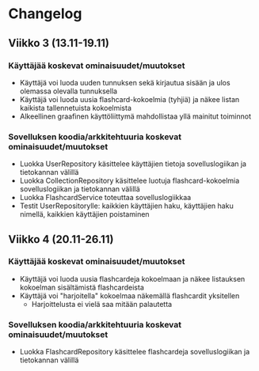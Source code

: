 # Changelog

## Viikko 3 (13.11-19.11)

### Käyttäjää koskevat ominaisuudet/muutokset
- Käyttäjä voi luoda uuden tunnuksen sekä kirjautua sisään ja ulos olemassa olevalla tunnuksella
- Käyttäjä voi luoda uusia flashcard-kokoelmia (tyhjiä) ja näkee listan kaikista tallennetuista kokoelmista
- Alkeellinen graafinen käyttöliittymä mahdollistaa yllä mainitut toiminnot

### Sovelluksen koodia/arkkitehtuuria koskevat ominaisuudet/muutokset
- Luokka UserRepository käsittelee käyttäjien tietoja sovelluslogiikan ja tietokannan välillä
- Luokka CollectionRepository käsittelee luotuja flashcard-kokoelmia sovelluslogiikan ja tietokannan välillä
- Luokka FlashcardService toteuttaa sovelluslogiikkaa
- Testit UserRepositorylle: kaikkien käyttäjien haku, käyttäjien haku nimellä, kaikkien käyttäjien poistaminen

## Viikko 4 (20.11-26.11)

### Käyttäjää koskevat ominaisuudet/muutokset
- Käyttäjä voi luoda uusia flashcardeja kokoelmaan ja näkee listauksen kokoelman sisältämistä flashcardeista
- Käyttäjä voi "harjoitella" kokoelmaa näkemällä flashcardit yksitellen
  - Harjoittelusta ei vielä saa mitään palautetta

### Sovelluksen koodia/arkkitehtuuria koskevat ominaisuudet/muutokset
- Luokka FlashcardRepository käsittelee flashcardeja sovelluslogiikan ja tietokannan välillä
